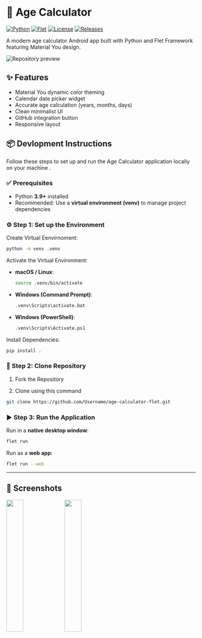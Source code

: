 # 🎂 Age Calculator

[![Python](https://img.shields.io/badge/Python-3.10%2B-blue.svg)](https://python.org)
[![Flet](https://img.shields.io/badge/Flet-0.25%2B-9cf.svg)](https://flet.dev)
[![License](https://img.shields.io/badge/License-MIT-green.svg)](https://opensource.org/licenses/MIT)
[![Releases](https://img.shields.io/github/downloads/virendracarpenter/age-calculator-flet/total.svg)](https://github.com/virendracarpenter/age-calculator-flet/releases)

A modern age calculator Android app built with Python and Flet Framework featuring Material You design.

![Repository preview](./media/repository_preview.jpg)

## ✨ Features
- Material You dynamic color theming
- Calendar date picker widget
- Accurate age calculation (years, months, days)
- Clean minimalist UI
- GitHub integration button
- Responsive layout

## 📦 Devlopment Instructions

Follow these steps to set up and run the Age Calculator application locally on your machine .

### ✅ Prerequisites
- Python **3.9+** installed
- Recommended: Use a **virtual environment (venv)** to manage project dependencies

### ⚙️ Step 1: Set up the Environment

Create Virtual Eenvirnoment:
```bash
python -m venv .venv
```

Activate the Virtual Environment:

- **macOS / Linux**:
  ```bash
  source .venv/bin/activate
  ```

- **Windows (Command Prompt)**:
  ```bash
  .venv\Scripts\activate.bat
  ```

- **Windows (PowerShell)**:
  ```bash
  .venv\Scripts\Activate.ps1
  ```

Install Dependencies:
```bash
pip install .
```

### 📂 Step 2: Clone Repository

1) Fork the Repository

2) Clone using this command 
```bash
git clone https://github.com/Username/age-calculator-flet.git
```


### ▶️ Step 3: Run the Application

Run in a **native desktop window**:
```bash
flet run 
```
Run as a **web app**:
```bash
flet run --web 
```
---

## 📸 Screenshots

<div>
    <img src="./media/screenshot1.png" width="30%"/>
    <img src="./media/screenshot2.png" width="30%"/>
</div>
